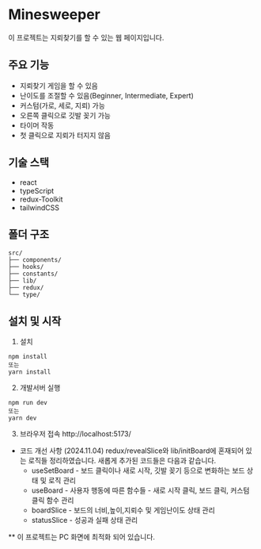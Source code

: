 # Minesweeper

이 프로젝트는 지뢰찾기를 할 수 있는 웹 페이지입니다. <br/>

## 주요 기능

- 지뢰찾기 게임을 할 수 있음
- 난이도를 조절할 수 있음(Beginner, Intermediate, Expert)
- 커스텀(가로, 세로, 지뢰) 가능
- 오른쪽 클릭으로 깃발 꽂기 가능
- 타이머 작동
- 첫 클릭으로 지뢰가 터지지 않음

## 기술 스택

- react
- typeScript
- redux-Toolkit
- tailwindCSS

## 폴더 구조

```
src/
├── components/
├── hooks/
├── constants/
├── lib/
├── redux/
└── type/
```

## 설치 및 시작

1.  설치

```
npm install
또는
yarn install
```

2.  개발서버 실행

```
npm run dev
또는
yarn dev
```

3. 브라우저 접속
   http://localhost:5173/

- 코드 개선 사항 (2024.11.04)
  redux/revealSlice와 lib/initBoard에 혼재되어 있는 로직들 정리하였습니다.
  새롭게 추가된 코드들은 다음과 같습니다.
  - useSetBoard - 보드 클릭이나 새로 시작, 깃발 꽂기 등으로 변화하는 보드 상태 및 로직 관리
  - useBoard - 사용자 행동에 따른 함수들 - 새로 시작 클릭, 보드 클릭, 커스텀 클릭 함수 관리
  - boardSlice - 보드의 너비,높이,지뢰수 및 게임난이도 상태 관리
  - statusSlice - 성공과 실패 상태 관리

\*\* 이 프로젝트는 PC 화면에 최적화 되어 있습니다.
